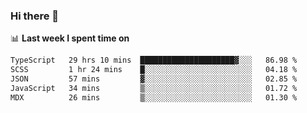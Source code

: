 ### Hi there 👋

<!--
**DBvc/DBvc** is a ✨ _special_ ✨ repository because its `README.md` (this file) appears on your GitHub profile.

Here are some ideas to get you started:

- 🔭 I’m currently working on ...
- 🌱 I’m currently learning ...
- 👯 I’m looking to collaborate on ...
- 🤔 I’m looking for help with ...
- 💬 Ask me about ...
- 📫 How to reach me: ...
- 😄 Pronouns: ...
- ⚡ Fun fact: ...
-->

📊 **Last week I spent time on**
<!--START_SECTION:waka-->

```txt
TypeScript   29 hrs 10 mins  █████████████████████▓░░░   86.98 %
SCSS         1 hr 24 mins    █░░░░░░░░░░░░░░░░░░░░░░░░   04.18 %
JSON         57 mins         ▓░░░░░░░░░░░░░░░░░░░░░░░░   02.85 %
JavaScript   34 mins         ▒░░░░░░░░░░░░░░░░░░░░░░░░   01.72 %
MDX          26 mins         ▒░░░░░░░░░░░░░░░░░░░░░░░░   01.30 %
```

<!--END_SECTION:waka-->
